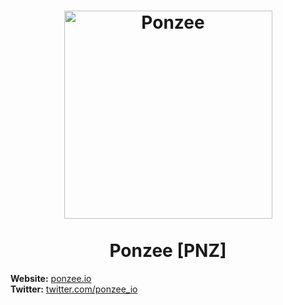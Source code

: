 <h1 align="center">
<img src="https://ponzee.io/ponzee-logo.svg" alt="Ponzee" width="333"/>
<br/><br/>
Ponzee [PNZ]  
</h1>

**Website:** [ponzee.io](https://ponzee.io)
<br/>
**Twitter:** [twitter.com/ponzee_io](https://twitter.com/ponzee_io)
